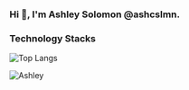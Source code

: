 ### Hi 👋, I'm Ashley Solomon @ashcslmn.


### Technology Stacks
![Top Langs](https://github-readme-stats.vercel.app/api/top-langs/?username=ashcslmn&langs_count=15&layout=compact&theme=city_lights&bg_color=ffffff00&hide_border=true)

<img src="https://github-readme-stats.vercel.app/api?username=ashcslmn&count_private=true&show_icons=true" alt="Ashley" />


